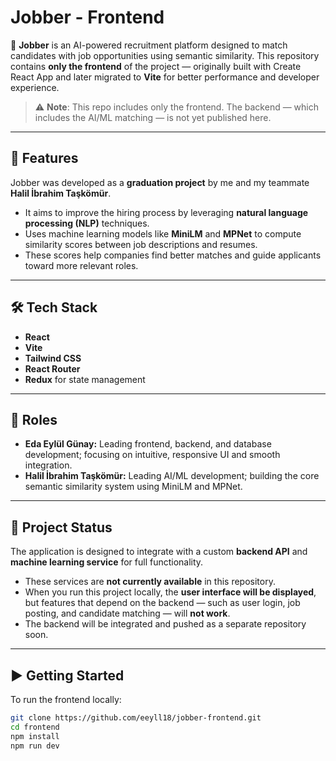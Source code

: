 # Jobber - Frontend

🚀 **Jobber** is an AI-powered recruitment platform designed to match candidates with job opportunities using semantic similarity. This repository contains **only the frontend** of the project — originally built with Create React App and later migrated to **Vite** for better performance and developer experience.

> ⚠️ **Note**: This repo includes only the frontend. The backend — which includes the AI/ML matching — is not yet published here.

---

## 📌 Features

Jobber was developed as a **graduation project** by me and my teammate **Halil İbrahim Taşkömür**.

- It aims to improve the hiring process by leveraging **natural language processing (NLP)** techniques.
- Uses machine learning models like **MiniLM** and **MPNet** to compute similarity scores between job descriptions and resumes.
- These scores help companies find better matches and guide applicants toward more relevant roles.

---

## 🛠 Tech Stack

- **React**
- **Vite**
- **Tailwind CSS**
- **React Router**
- **Redux** for state management

---

## 👥 Roles

- **Eda Eylül Günay:** Leading frontend, backend, and database development; focusing on intuitive, responsive UI and smooth integration.  
- **Halil İbrahim Taşkömür:** Leading AI/ML development; building the core semantic similarity system using MiniLM and MPNet.

---

## 🚧 Project Status

The application is designed to integrate with a custom **backend API** and **machine learning service** for full functionality.

- These services are **not currently available** in this repository.
- When you run this project locally, the **user interface will be displayed**, but features that depend on the backend — such as user login, job posting, and candidate matching — will **not work**.
- The backend will be integrated and pushed as a separate repository soon.

---

## ▶️ Getting Started

To run the frontend locally:

```bash
git clone https://github.com/eeyll18/jobber-frontend.git
cd frontend
npm install
npm run dev
